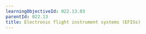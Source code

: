 ```yaml
---
learningObjectiveId: 022.13.03
parentId: 022.13
title: Electronic flight instrument systems (EFISs)
---
```



